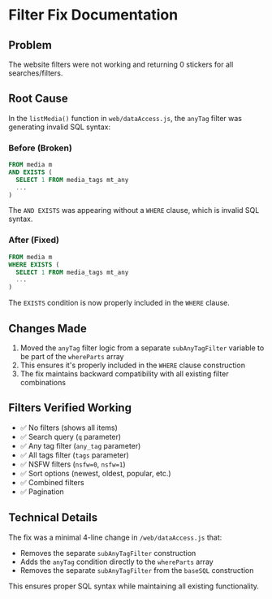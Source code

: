 # Filter Fix Documentation

## Problem
The website filters were not working and returning 0 stickers for all searches/filters.

## Root Cause
In the `listMedia()` function in `web/dataAccess.js`, the `anyTag` filter was generating invalid SQL syntax:

### Before (Broken)
```sql
FROM media m
AND EXISTS (
  SELECT 1 FROM media_tags mt_any
  ...
)
```

The `AND EXISTS` was appearing without a `WHERE` clause, which is invalid SQL syntax.

### After (Fixed)  
```sql
FROM media m
WHERE EXISTS (
  SELECT 1 FROM media_tags mt_any
  ...
)
```

The `EXISTS` condition is now properly included in the `WHERE` clause.

## Changes Made
1. Moved the `anyTag` filter logic from a separate `subAnyTagFilter` variable to be part of the `whereParts` array
2. This ensures it's properly included in the `WHERE` clause construction
3. The fix maintains backward compatibility with all existing filter combinations

## Filters Verified Working
- ✅ No filters (shows all items)
- ✅ Search query (`q` parameter) 
- ✅ Any tag filter (`any_tag` parameter)
- ✅ All tags filter (`tags` parameter)
- ✅ NSFW filters (`nsfw=0`, `nsfw=1`)
- ✅ Sort options (newest, oldest, popular, etc.)
- ✅ Combined filters
- ✅ Pagination

## Technical Details
The fix was a minimal 4-line change in `/web/dataAccess.js` that:
- Removes the separate `subAnyTagFilter` construction
- Adds the `anyTag` condition directly to the `whereParts` array
- Removes the separate `subAnyTagFilter` from the `baseSQL` construction

This ensures proper SQL syntax while maintaining all existing functionality.